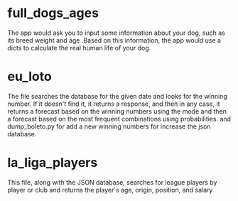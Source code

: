 # full_dogs_ages
The app would ask you to input some information about your dog, such as its breed weight and age .Based on this information, the app would use a dicts to calculate the real human life of your dog.


# eu_loto
The file searches the database for the given date and looks for the winning number. If it doesn't find it, it returns a response, and then in any case, it returns a forecast based on the winning numbers using the mode and then a forecast based on the most frequent combinations using probabilities. and dump_boleto.py for add a new winning numbers for increase the json database.


# la_liga_players
This file, along with the JSON database, searches for league players by player or club and returns the player's age, origin, position, and salary
